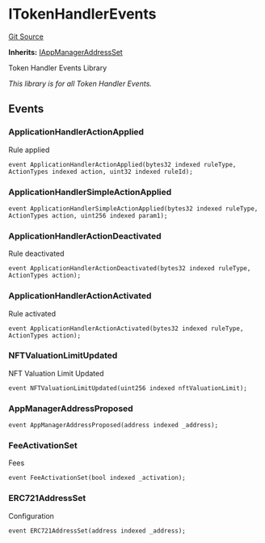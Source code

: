 # ITokenHandlerEvents
[Git Source](https://github.com/thrackle-io/tron/blob/ce8f3ce20cc777375e5a3cbfcde63db2607acc28/src/common/IEvents.sol)

**Inherits:**
[IAppManagerAddressSet](/src/common/IEvents.sol/interface.IAppManagerAddressSet.md)

Token Handler Events Library

*This library is for all Token Handler Events.*


## Events
### ApplicationHandlerActionApplied
Rule applied


```solidity
event ApplicationHandlerActionApplied(bytes32 indexed ruleType, ActionTypes indexed action, uint32 indexed ruleId);
```

### ApplicationHandlerSimpleActionApplied

```solidity
event ApplicationHandlerSimpleActionApplied(bytes32 indexed ruleType, ActionTypes action, uint256 indexed param1);
```

### ApplicationHandlerActionDeactivated
Rule deactivated


```solidity
event ApplicationHandlerActionDeactivated(bytes32 indexed ruleType, ActionTypes action);
```

### ApplicationHandlerActionActivated
Rule activated


```solidity
event ApplicationHandlerActionActivated(bytes32 indexed ruleType, ActionTypes action);
```

### NFTValuationLimitUpdated
NFT Valuation Limit Updated


```solidity
event NFTValuationLimitUpdated(uint256 indexed nftValuationLimit);
```

### AppManagerAddressProposed

```solidity
event AppManagerAddressProposed(address indexed _address);
```

### FeeActivationSet
Fees


```solidity
event FeeActivationSet(bool indexed _activation);
```

### ERC721AddressSet
Configuration


```solidity
event ERC721AddressSet(address indexed _address);
```

